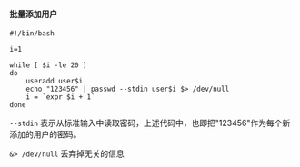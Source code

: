 
  #### 批量添加用户

    #!/bin/bash
    
    i=1
    
    while [ $i -le 20 ]
    do
        useradd user$i
        echo "123456" | passwd --stdin user$i $> /dev/null
        i = `expr $i + 1`
    done

`--stdin` 表示从标准输入中读取密码，上述代码中，也即把"123456"作为每个新添加的用户的密码。

`&> /dev/null` 丢弃掉无关的信息



